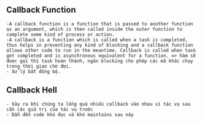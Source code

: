 ## Callback Function
    -A callback function is a function that is passed to another function as an argument, which is then called inside the outer function to complete some kind of process or action.
    -A callback is a function which is called when a task is completed, thus helps in preventing any kind of blocking and a callback function allows other code to run in the meantime. Callback is called when task get completed and is asynchronous equivalent for a function. => hàm sẽ được gọi thì task hoàn thành, ngăn blocking cho phép các mã khác chạy trong thời gian chờ đợi.
    - Xử lý bất đồng bộ.

## Callback Hell
    - Xảy ra khi chúng ta lồng quá nhiều callback vào nhau vì tác vụ sau cần các giá trị của tác vụ trước
    - Dẫn đến code khó đọc và khó maintains sau này